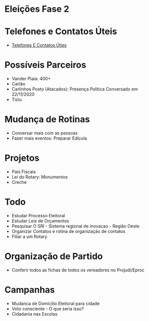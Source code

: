 # Eleições Fase 2

# Telefones e Contatos Úteis
- [Telefones E Contatos Úties](/telcont/telcont.md)

# Possíveis Parceiros
- Vander Piaia: 400+
- Carlão
- Carlinhos Posto (Atacados): Presença Política Conversado em 22/11/2020
- Tiziu

# Mudança de Rotinas
- Conversar mais com as pessoas
- Fazer mais eventos: Preparar Edícula

# Projetos
- Pais Fiscais
- Lei do Rotary: Monumentos
- Creche

# Todo
- Estudar Processo Eleitoral
- Estudar Leis de Orçamentos
- Pesquisar O SRI - Sistema regional de inovacao - Região Oeste
- Organizar Contatos e rotina de organização de contatos
- Filiar a um Rotary

# Organização de Partido
- Conferir todos as fichas de todos os vereadores no Projudi/Eproc

# Campanhas
- Mudanca de Domícilio Eleitoral para cidade
- Voto consciente - O que seria isso?
- Cidadania nas Escolas


